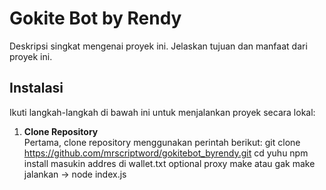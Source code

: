 # Gokite Bot by Rendy

Deskripsi singkat mengenai proyek ini. Jelaskan tujuan dan manfaat dari proyek ini.

## Instalasi

Ikuti langkah-langkah di bawah ini untuk menjalankan proyek secara lokal:

1. **Clone Repository**  
   Pertama, clone repository menggunakan perintah berikut:
   git clone https://github.com/mrscriptword/gokitebot_byrendy.git
   cd yuhu
   npm install
   masukin addres di wallet.txt
   optional proxy make atau gak make
   jalankan -> node index.js
